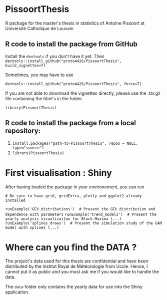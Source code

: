 # PissoortThesis
R package for the master's thesis in statistics of Antoine Pissoort at Université Catholique de Louvain

## R code to install the package from GitHub
Install the `devtools` if you don't have it yet. Then 
`devtools::install_github("proto4426/PissoortThesis", build_vignettes=T)`

Sometimes, you may have to use 

`devtools::install_github("proto4426/PissoortThesis", force=T)`

If you are not able to download the vignettes directly, please use the .tar.gz file containing the html's in the folder.

`library(PissoortThesis)`

## R code to install the package from a local repository:
1. `install.packages("path-to-PissoortThesis", repos = NULL, type="source")`
2. `library(PissoortThesis)`



# First visualisation : Shiny

After having loaded the package in your environement, you can run

`# Be sure to have grid, gridExtra, plotly and ggplot2 already installed`

`runExample('GEV_distributions')  # Present the GEV distribution and dependence with parameters`
`runExample('trend_models')  # Present the yearly analysis visualizaiton for Block-Maxima (...)`
`runExample('splines_draws')  # Present the simulation study of the GAM model with splines (...)`



# Where can you find the DATA ? 

The project's data used for this thesis are confidential and have been distributed by the Institut Royal de Météorologie from Uccle. Hence, I cannot put it as public and you must ask me if you would like to handle the data. 

The `data` folder only contains the yearly data for use into the Shiny application. 
